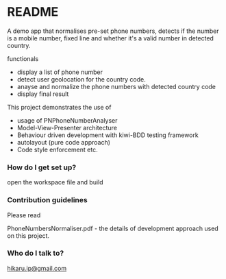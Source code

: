 # README #

A demo app that normalises pre-set phone numbers, detects if the number is a mobile number, fixed line and whether it's a valid number in detected country.

functionals
- display a list of phone number
- detect user geolocation for the country code.
- anayse and normalize the phone numbers with detected country code
- display final result

This project demonstrates the use of 
- usage of PNPhoneNumberAnalyser
- Model-View-Presenter architecture
- Behaviour driven development with kiwi-BDD testing framework
- autolayout (pure code approach) 
- Code style enforcement etc. 

### How do I get set up? ###

open the workspace file and build

### Contribution guidelines ###

Please read

PhoneNumbersNormaliser.pdf - the details of development approach used on this project.

### Who do I talk to? ###

hikaru.ip@gmail.com
